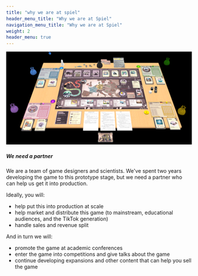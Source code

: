 ```yaml
---
title: "why we are at spiel"
header_menu_title: "Why we are at Spiel"
navigation_menu_title: "Why we are at Spiel"
weight: 2
header_menu: true
---
```


![Play on Tabletopia](images/tabletopia.png)

##### We need a partner

We are a team of game designers and scientists.  We've spent two years developing the game to this prototype stage, but we need a partner who can help us get it into production.

Ideally, you will:
* help put this into production at scale
* help market and distribute this game (to mainstream, educational audiences, and the TikTok generation)
* handle sales and revenue split

And in turn we will:
* promote the game at academic conferences
* enter the game into competitions and give talks about the game
* continue developing expansions and other content that can help you sell the game